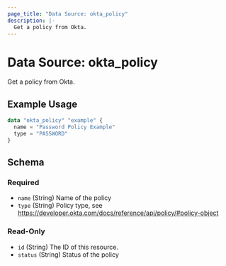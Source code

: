 ```yaml
---
page_title: "Data Source: okta_policy"
description: |-
  Get a policy from Okta.
---
```


# Data Source: okta_policy

Get a policy from Okta.

## Example Usage

```terraform
data "okta_policy" "example" {
  name = "Password Policy Example"
  type = "PASSWORD"
}
```

<!-- schema generated by tfplugindocs -->
## Schema

### Required

- `name` (String) Name of the policy
- `type` (String) Policy type, see https://developer.okta.com/docs/reference/api/policy/#policy-object

### Read-Only

- `id` (String) The ID of this resource.
- `status` (String) Status of the policy


